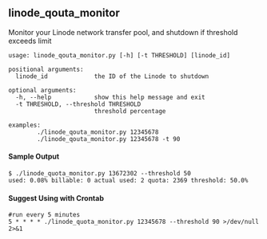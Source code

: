 linode_qouta_monitor
--------------------

Monitor your Linode network transfer pool, and shutdown if threshold exceeds limit

```
usage: linode_qouta_monitor.py [-h] [-t THRESHOLD] [linode_id]

positional arguments:
  linode_id             the ID of the Linode to shutdown

optional arguments:
  -h, --help            show this help message and exit
  -t THRESHOLD, --threshold THRESHOLD
                        threshold percentage

examples:
        ./linode_qouta_monitor.py 12345678
        ./linode_qouta_monitor.py 12345678 -t 90
```

#### Sample Output

```
$ ./linode_quota_monitor.py 13672302 --threshold 50
used: 0.08% billable: 0 actual used: 2 quota: 2369 threshold: 50.0%
```

#### Suggest Using with Crontab

```
#run every 5 minutes
5 * * * * ./linode_quota_monitor.py 12345678 --threshold 90 >/dev/null 2>&1
```
